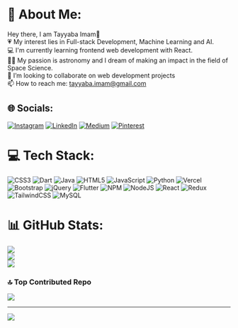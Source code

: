 

# 💫 About Me:
Hey there, I am Tayyaba Imam👋<br>💗 My interest lies in Full-stack Development, Machine Learning and AI.<br>💻 I'm currently learning frontend web development with React.<br>👩‍🚀 My passion is astronomy and I dream of making an impact in the field of Space Science.<br>🔭 I’m looking to collaborate on web development projects<br>📫 How to reach me: tayyaba.imam@gmail.com


## 🌐 Socials:
[![Instagram](https://img.shields.io/badge/Instagram-%23E4405F.svg?logo=Instagram&logoColor=white)](https://instagram.com/tayyabaimam) [![LinkedIn](https://img.shields.io/badge/LinkedIn-%230077B5.svg?logo=linkedin&logoColor=white)](https://linkedin.com/in/tayyabaimam) [![Medium](https://img.shields.io/badge/Medium-12100E?logo=medium&logoColor=white)](https://medium.com/@tayyaba.imam) [![Pinterest](https://img.shields.io/badge/Pinterest-%23E60023.svg?logo=Pinterest&logoColor=white)](https://pinterest.com/tayyaba_imam) 


# 💻 Tech Stack:
![CSS3](https://img.shields.io/badge/css3-%231572B6.svg?style=for-the-badge&logo=css3&logoColor=white) ![Dart](https://img.shields.io/badge/dart-%230175C2.svg?style=for-the-badge&logo=dart&logoColor=white) ![Java](https://img.shields.io/badge/java-%23ED8B00.svg?style=for-the-badge&logo=java&logoColor=white) ![HTML5](https://img.shields.io/badge/html5-%23E34F26.svg?style=for-the-badge&logo=html5&logoColor=white) ![JavaScript](https://img.shields.io/badge/javascript-%23323330.svg?style=for-the-badge&logo=javascript&logoColor=%23F7DF1E) ![Python](https://img.shields.io/badge/python-3670A0?style=for-the-badge&logo=python&logoColor=ffdd54) ![Vercel](https://img.shields.io/badge/vercel-%23000000.svg?style=for-the-badge&logo=vercel&logoColor=white) ![Bootstrap](https://img.shields.io/badge/bootstrap-%23563D7C.svg?style=for-the-badge&logo=bootstrap&logoColor=white) ![jQuery](https://img.shields.io/badge/jquery-%230769AD.svg?style=for-the-badge&logo=jquery&logoColor=white) ![Flutter](https://img.shields.io/badge/Flutter-%2302569B.svg?style=for-the-badge&logo=Flutter&logoColor=white) ![NPM](https://img.shields.io/badge/NPM-%23000000.svg?style=for-the-badge&logo=npm&logoColor=white) ![NodeJS](https://img.shields.io/badge/node.js-6DA55F?style=for-the-badge&logo=node.js&logoColor=white) ![React](https://img.shields.io/badge/react-%2320232a.svg?style=for-the-badge&logo=react&logoColor=%2361DAFB) ![Redux](https://img.shields.io/badge/redux-%23593d88.svg?style=for-the-badge&logo=redux&logoColor=white) ![TailwindCSS](https://img.shields.io/badge/tailwindcss-%2338B2AC.svg?style=for-the-badge&logo=tailwind-css&logoColor=white) ![MySQL](https://img.shields.io/badge/mysql-%2300f.svg?style=for-the-badge&logo=mysql&logoColor=white)
# 📊 GitHub Stats:
![](https://github-readme-stats.vercel.app/api?username=tayyabaimam&theme=dark&hide_border=false&include_all_commits=false&count_private=false)<br/>
![](https://github-readme-streak-stats.herokuapp.com/?user=tayyabaimam&theme=dark&hide_border=false)<br/>
![](https://github-readme-stats.vercel.app/api/top-langs/?username=tayyabaimam&theme=dark&hide_border=false&include_all_commits=false&count_private=false&layout=compact)

### 🔝 Top Contributed Repo
![](https://github-contributor-stats.vercel.app/api?username=tayyabaimam&limit=5&theme=dracula&combine_all_yearly_contributions=true)

---
[![](https://visitcount.itsvg.in/api?id=tayyabaimam&icon=0&color=0)](https://visitcount.itsvg.in)

<!-- Proudly created with GPRM ( https://gprm.itsvg.in ) -->
